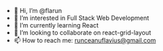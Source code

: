 - 👋 Hi, I’m @flarun
- 👀 I’m interested in Full Stack Web Development
- 🌱 I’m currently learning React
- 💞️ I’m looking to collaborate on react-grid-layout
- 📫 How to reach me: runceanuflavius@gmail.com

<!---
flarun/flarun is a ✨ special ✨ repository because its `README.md` (this file) appears on your GitHub profile.
You can click the Preview link to take a look at your changes.
--->
